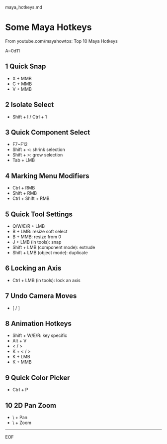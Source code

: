 maya_hotkeys.md

Some Maya Hotkeys
================================================================================

From youtube.com/mayahowtos: Top 10 Maya Hotkeys

A~0d11

1 Quick Snap
--------------------------------------------------------------------------------

- X + MMB
- C + MMB
- V + MMB

2 Isolate Select
--------------------------------------------------------------------------------

- Shift + I / Ctrl + 1

3 Quick Component Select
--------------------------------------------------------------------------------

- F7~F12
- Shift + <: shrink selection
- Shift + >: grow selection
- Tab + LMB

4 Marking Menu Modifiers
--------------------------------------------------------------------------------

- Ctrl + RMB
- Shift + RMB
- Ctrl + Shift + RMB

5 Quick Tool Settings
--------------------------------------------------------------------------------

- Q/W/E/R + LMB
- B + LMB: resize soft select
- B + MMB: resize from 0
- J + LMB (in tools): snap
- Shift + LMB (component mode): extrude
- Shift + LMB (object mode): duplicate

6 Locking an Axis
--------------------------------------------------------------------------------

- Ctrl + LMB (in tools): lock an axis

7 Undo Camera Moves
--------------------------------------------------------------------------------

- [ / ]

8 Animation Hotkeys
--------------------------------------------------------------------------------

- Shift + W/E/R: key specific
- Alt + V
- < / >
- K + < / >
- K + LMB
- K + MMB

9 Quick Color Picker
--------------------------------------------------------------------------------

- Ctrl + P

10 2D Pan Zoom
--------------------------------------------------------------------------------

- \ + Pan
- \ + Zoom

--------------------------------------------------------------------------------

EOF
